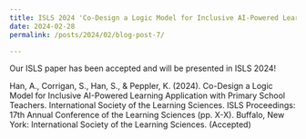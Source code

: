```yaml
---
title: ISLS 2024 'Co-Design a Logic Model for Inclusive AI-Powered Learning Application with Primary School Teachers'
date: 2024-02-28
permalink: /posts/2024/02/blog-post-7/

---
```


Our ISLS paper has been accepted and will be presented in ISLS 2024! 

 Han, A., Corrigan, S., Han, S., & Peppler, K. (2024). Co-Design a Logic Model for Inclusive AI-Powered Learning Application with Primary School Teachers. International Society of the Learning Sciences. ISLS Proceedings: 17th Annual Conference of the Learning Sciences (pp. X-X). Buffalo, New York: International Society of the Learning Sciences. (Accepted) 
